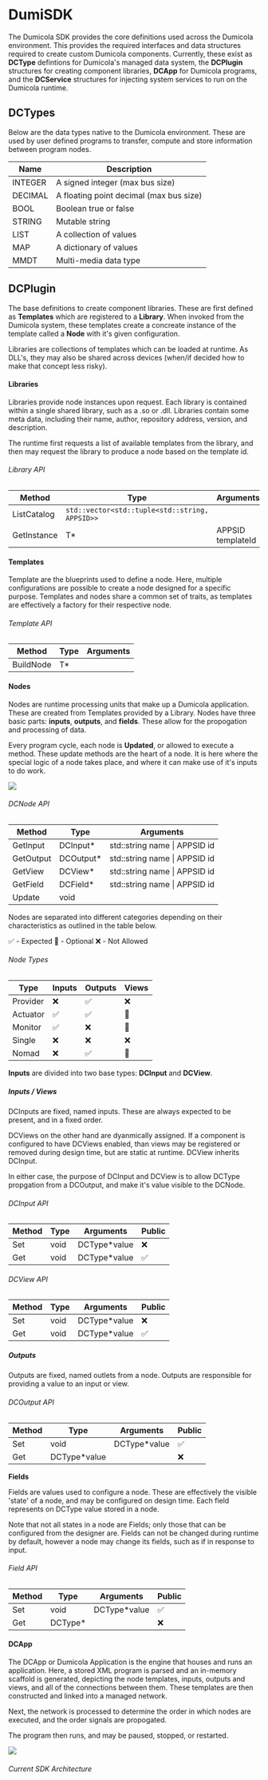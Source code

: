 # DumiSDK

The Dumicola SDK provides the core definitions used across the Dumicola environment. This provides the required interfaces and data structures required to create custom Dumicola components. Currently, these exist as **DCType** defintions for Dumicola's managed data system, the **DCPlugin** structures for creating component libraries, **DCApp** for Dumicola programs, and the **DCService** structures for injecting system services to run on the Dumicola runtime.

## DCTypes
Below are the data types native to the Dumicola environment. These are used by user defined programs to transfer, compute and store information between program nodes.

Name | Description
---- | -----------
INTEGER | A signed integer (max bus size)
DECIMAL | A floating point decimal (max bus size)
BOOL | Boolean true or false
STRING | Mutable string
LIST | A collection of values
MAP | A dictionary of values
MMDT | Multi-media data type


## DCPlugin
The base definitions to create component libraries. These are first defined as **Templates** which are registered to a **Library**. When invoked from the Dumicola system, these templates create a concreate instance of the template called a **Node** with it's given configuration. 

Libraries are collections of templates which can be loaded at runtime. As DLL's, they may also be shared across devices (when/if decided how to make that concept less risky). 

#### Libraries
Libraries provide node instances upon request. Each library is contained within a single shared library, such as a .so or .dll. Libraries contain some meta data, including their name, author, repository address, version, and description. 

The runtime first requests a list of available templates from the library, and then may request the library to produce a node based on the template id.

###### Library API
| Method | Type | Arguments |
| ------ | ---- | --------- |
| ListCatalog | ```std::vector<std::tuple<std::string, APPSID>>``` | 
| GetInstance | T* | APPSID templateId

#### Templates
Template are the blueprints used to define a node. Here, multiple configurations are possible to create a node designed for a specific purpose. Templates and nodes share a common set of traits, as templates are effectively a factory for their respective node.

###### Template API
| Method | Type | Arguments
| ------ | ---- | ---------
| BuildNode | T* | 

#### Nodes
Nodes are runtime processing units that make up a Dumicola application. These are created from Templates provided by a Library. Nodes have three basic parts: **inputs**, **outputs**, and **fields**. These allow for the propogation and processing of data. 

Every program cycle, each node is **Updated**, or allowed to execute a method. These update methods are the heart of a node. It is here where the special logic of a node takes place, and where it can make use of it's inputs to do work.

![](./pathcalc.png)

###### DCNode API
| Method | Type | Arguments
| ------ | ---- | ---------
| GetInput | DCInput* | std::string name \| APPSID id
| GetOutput | DCOutput* | std::string name \| APPSID id
| GetView | DCView* | std::string name \| APPSID id
| GetField | DCField* | std::string name \| APPSID id
| Update | void | 

Nodes are separated into different categories depending on their characteristics as outlined in the table below.

:white_check_mark: - Expected :large_orange_diamond: - Optional :x: - Not Allowed

###### Node Types
| Type | Inputs | Outputs | Views
| ---- | ------ | ------- | -----
| Provider | :x: | :white_check_mark: | :x:
| Actuator | :white_check_mark: | :white_check_mark: | :large_orange_diamond: 
| Monitor | :white_check_mark: | :x: | :large_orange_diamond: 
| Single | :x: | :x: | :x: 
| Nomad | :x: | :white_check_mark: | :large_orange_diamond: 

**Inputs** are divided into two base types: **DCInput** and **DCView**.

##### Inputs / Views
DCInputs are fixed, named inputs. These are always expected to be present, and in a fixed order. 

DCViews on the other hand are dyanmically assigned. If a component is configured to have DCViews enabled, than views may be registered or removed during design time, but are static at runtime. DCView inherits DCInput.

In either case, the purpose of DCInput and DCView is to allow DCType propgation from a DCOutput, and make it's value visible to the DCNode.

###### DCInput API
| Method | Type | Arguments | Public
| ------ | ---- | --------- | ------
| Set | void | DCType*value | :x:
| Get | void | DCType*value | :white_check_mark:

###### DCView API
| Method | Type | Arguments | Public
| ------ | ---- | --------- | ------
| Set | void | DCType*value | :x:
| Get | void | DCType*value| :white_check_mark:

##### Outputs

Outputs are fixed, named outlets from a node. Outputs are responsible for providing a value to an input or view.

###### DCOutput API
| Method | Type | Arguments | Public
| ------ | ---- | --------- | ------
| Set | void | DCType*value | :white_check_mark:
| Get  | DCType*value | | :x:

**Fields**

Fields are values used to configure a node. These are effectively the visible 'state' of a node, and may be configured on design time. Each field represents on DCType value stored in a node. 

Note that not all states in a node are Fields; only those that can be configured from the designer are. Fields can not be changed during runtime by default, however a node may change its fields, such as if in response to input.

###### Field API
| Method | Type | Arguments | Public
| ------ | ---- | --------- | ------
| Set | void | DCType*value | :white_check_mark:
| Get | DCType* |  | :x:


#### DCApp
The DCApp or Dumicola Application is the engine that houses and runs an application. Here, a stored XML program is parsed and an in-memory scaffold is generated, depicting the node templates, inputs, outputs and views, and all of the connections between them. These templates are then constructed and linked into a managed network. 

Next, the network is processed to determine the order in which nodes are executed, and the order signals are propogated.

The program then runs, and may be paused, stopped, or restarted.


![](./dumisdk_arch.png)
###### Current SDK Architecture

